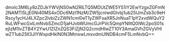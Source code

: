 dmxlc3M6Ly8zZDJkYWVjNS0wN2RlLTQ5MDUtZWE5YS1iY2EwYzgxZGFmN2NAMTI5LjE0Ni40MS4xODc6MzI1NzM/ZW5jcnlwdGlvbj1ub25lJmZsb3c9eHRscy1ycHJ4LXZpc2lvbiZzZWN1cml0eT1yZWFsaXR5JnNuaT1pY2xvdWQuY2RuLWFwcGxlLmNvbSZmcD1jaHJvbWUmcGJrPVc5QmpYNlltQ0lWc2poS01sejIzM1lvZTB4Y2YwU1ZIZnZQS3FiZjN2Q2cmdHlwZT10Y3AmaGVhZGVyVHlwZT1ub25lI3JlYWxpdHklN0N3MmxwLmxvdmUlNDB4cmF5LmNvbQ==
